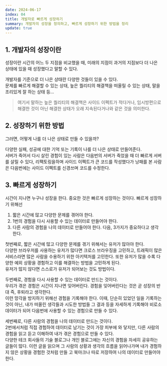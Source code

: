 ```yaml
---
date: 2024-06-17
index: 04
title: 개발자로 빠르게 성장하기
summary: 개발자의 성장을 정의하고, 빠르게 성장하기 위한 방법을 정리
update: true
---
```


## 1. 개발자의 성장이란
성장이란 시간의 어느 두 지점을 비교했을 때, 미래의 지점이 과거의 지점보다 더 나은 상태에 있을 때 성장했다고 말할 수 있다.  

개발자를 기준으로 더 나은 상태란 다양한 것들이 있을 수 있다.  
문제를 빠르게 해결할 수 있는 상태, 높은 퀄리티의 해결책을 떠올릴 수 있는 상태, 말을 조리있게 잘 하는 상태 등...

> 여기서 말하는 높은 퀄리티의 해결책은 사이드 이펙트가 적다거나, 임시방편으로 해결한 것이 아닌 해결한 상태가 오래 지속된다거나와 같은 것을 의미한다.

## 2. 성장하기 위한 방법
그러면, 어떻게 나를 더 나은 상태로 만들 수 있을까?  

다양한 실패, 성공에 대한 기억 또는 기록이 나를 더 나은 상태로 만들어준다.  
서버가 죽어서 다시 살린 경험이 있는 사람은 다음번의 서버가 죽었을 때 더 빠르게 서버를 살릴 수 있다, 리팩토링을하며 사이드 이펙트가 큰 코드를 작성했다가 낭패를 본 사람은 다음번에는 사이드 이펙트를 신경쓰며 코드를 수정한다.

## 3. 빠르게 성장하기
시간이 지나면 누구나 성장을 한다. 중요한 것은 빠르게 성장하는 것이다. 빠르게 성장하기 위해선  
1. 짧은 시간에 많고 다양한 문제를 겪어야 한다.
2. 1번의 경험을 다시 사용할 수 있는 데이터로 만들어야 한다.
3. 다른 사람의 경험을 나의 데이터로 만들어야 한다.
다음, 3가지가 중요하다고 생각한다.

첫번째로, 짧은 시간에 많고 다양한 문제를 겪기 위해서는 유저가 많아야 한다.  
다양한 브라우저를 사용하는 유저가 많다면 크로스 브라우징을 고민하고, 트래픽이 많은 서비스라면 많은 사람을 수용하기 위한 아키텍처를 고민한다. 또한 유저가 많을 수록 다양한 예외 상황을 경험하고 이를 해결하는 방법을 고민하게 된다.  
유저가 많지 않다면 스스로가 유저가 되어보는 것도 방법이다.

두번째로, 경험을 다시 사용할 수 있는 데이터로 만드는 것이다.  
우리가 겪은 경험은 시간이 지나면 잊어버린다. 경험을 잊어버린다는 것은 곧 성장의 반대 즉, 후퇴라고 생각한다.  
이런 망각을 방지하기 위해선 경험을 기록해야 한다. 이때, 단순히 있었던 일을 기록하는 것이 아닌, 내가 떠올린 생각들과 시도한 방법들 그 결과 등을 자세하게 기록해야 비로소 데이터가 되어 다음번에 사용할 수 있는 경험으로 만들 수 있다.  

세번째로, 다른 사람의 경험을 나의 데이터로 만드는 것이다.  
2번에서처럼 직접 경험하여 데이터로 남기는 것이 가장 피부에 와 닿지만, 다른 사람의 경험을 읽고 듣고 이해하여 내가 겪은 경험으로 만들 수 있다.  
다양한 테크 회사들의 기술 블로그나 개인 블로그에는 자신의 경험을 자세히 공유하는 글들이 많다. 이런 글을 읽으며 그 사람의 상황과 생각의 흐름을 읽어나가며 내가 경험하지 않은 상황을 경험한 것처럼 만들 고 북마크나 따로 저장하여 나의 데이터로 만들어야 한다.